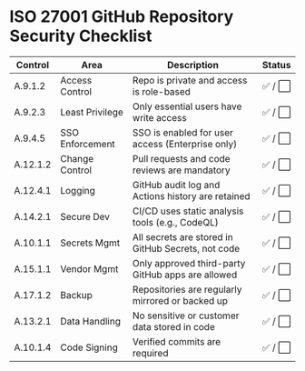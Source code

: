 # ISO 27001 GitHub Repository Security Checklist

| Control | Area | Description | Status |
|--------|------|-------------|--------|
| A.9.1.2 | Access Control | Repo is private and access is role-based | ✅ / ⬜ |
| A.9.2.3 | Least Privilege | Only essential users have write access | ✅ / ⬜ |
| A.9.4.5 | SSO Enforcement | SSO is enabled for user access (Enterprise only) | ✅ / ⬜ |
| A.12.1.2 | Change Control | Pull requests and code reviews are mandatory | ✅ / ⬜ |
| A.12.4.1 | Logging | GitHub audit log and Actions history are retained | ✅ / ⬜ |
| A.14.2.1 | Secure Dev | CI/CD uses static analysis tools (e.g., CodeQL) | ✅ / ⬜ |
| A.10.1.1 | Secrets Mgmt | All secrets are stored in GitHub Secrets, not code | ✅ / ⬜ |
| A.15.1.1 | Vendor Mgmt | Only approved third-party GitHub apps are allowed | ✅ / ⬜ |
| A.17.1.2 | Backup | Repositories are regularly mirrored or backed up | ✅ / ⬜ |
| A.13.2.1 | Data Handling | No sensitive or customer data stored in code | ✅ / ⬜ |
| A.10.1.4 | Code Signing | Verified commits are required | ✅ / ⬜ |
